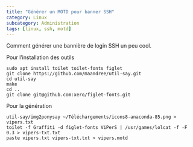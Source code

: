 ```yaml
---
title: "Générer un MOTD pour banner SSH"
category: Linux
subcategory: Administration
tags: [linux, ssh, motd]
---
```


Comment générer une bannière de login SSH un peu cool.

Pour l’installation des outils

```shell
sudo apt install toilet toilet-fonts figlet 
git clone https://github.com/maandree/util-say.git
cd util-say
make
cd ..
git clone git@github.com:xero/figlet-fonts.git
```

Pour la génération

```shel
util-say/img2ponysay ~/Téléchargements/icons8-anaconda-85.png > vipers.txt
toilet -f Graffiti -d figlet-fonts ViPerS | /usr/games/lolcat -f -F 0.3 > vipers-txt.txt
paste vipers.txt vipers-txt.txt > vipers.motd
```